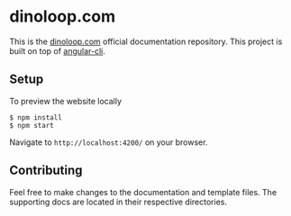 # dinoloop.com
This is the [dinoloop.com](http://dinoloop.com/) official documentation repository. This project is built on top of [angular-cli](https://cli.angular.io/).

## Setup
To preview the website locally

```
$ npm install 
$ npm start
```
Navigate to `http://localhost:4200/` on your browser.

## Contributing
Feel free to make changes to the documentation and template files. The supporting docs are located in their respective directories.
